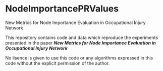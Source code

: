 # NodeImportancePRValues
New Metrics for Node Importance Evaluation in Occupational Injury Network

This repository contains code and data which reproduce the experiments presented in the paper ***New Metrics for Node Importance Evaluation in Occupational Injury Network***

No lisence is given to use this code or any algorithms expressed in this code without the explicit permission of the author. 
